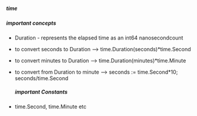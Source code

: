 ##### time

##### important concepts

- Duration - represents the elapsed time as an int64 nanosecondcount
- to convert seconds to Duration --> time.Duration(seconds)*time.Second
- to convert minutes to Duration --> time.Duration(minutes)*time.Minute
- to convert from Duration to minute --> seconds := time.Second*10; seconds/time.Second
  
  ##### important Constants
- time.Second, time.Minute etc
